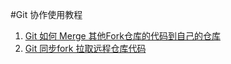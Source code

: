 #Git 协作使用教程





1. [Git  如何 Merge 其他Fork仓库的代码到自己的仓库](https://my.oschina.net/sub/blog/178652)
2. [Git 同步fork  拉取远程仓库代码](https://blog.csdn.net/wzy4072/article/details/79628659)


